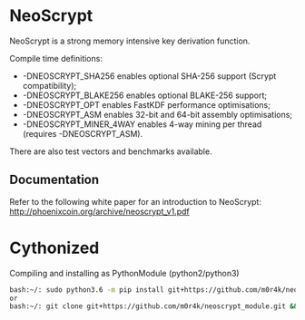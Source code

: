 NeoScrypt
=========

NeoScrypt is a strong memory intensive key derivation function.

Compile time definitions:
 - -DNEOSCRYPT_SHA256 enables optional SHA-256 support (Scrypt compatibility);
 - -DNEOSCRYPT_BLAKE256 enables optional BLAKE-256 support;
 - -DNEOSCRYPT_OPT enables FastKDF performance optimisations;
 - -DNEOSCRYPT_ASM enables 32-bit and 64-bit assembly optimisations;
 - -DNEOSCRYPT_MINER_4WAY enables 4-way mining per thread (requires -DNEOSCRYPT_ASM).

There are also test vectors and benchmarks available.


Documentation
-------------

Refer to the following white paper for an introduction to NeoScrypt:
http://phoenixcoin.org/archive/neoscrypt_v1.pdf


Cythonized
==========

Compiling and installing as PythonModule (python2/python3)

``` bash
bash:~/: sudo python3.6 -m pip install git+https://github.com/m0r4k/neoscrypt_module.git  
or  
bash:~/: git clone git+https://github.com/m0r4k/neoscrypt_module.git && cd neoscrypt_module && sudo python3.6 setup.py install
```
